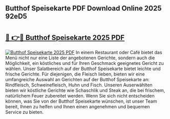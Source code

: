 ## Butthof Speisekarte PDF Download Online 2025 92eD5

# <h2><a href="http://gccutt3.nevu.top/?p=Butthof+Speisekarte">🔗 👉🔴 Butthof Speisekarte 2025 PDF</a></h2>

[![Butthof Speisekarte 2025 PDF](https://i.imgur.com/dBaPXMq.png)](http://gccutt3.nevu.top/?p=Butthof+Speisekarte)
In einem Restaurant oder Café bietet das Menü nicht nur eine Liste der angebotenen Gerichte, sondern auch die Möglichkeit, ein köstliches und für Ihren Geschmack geeignetes Gericht zu wählen. Unser Salatbereich auf der Butthof Speisekarte bietet leichte und frische Gerichte. Für diejenigen, die Fleisch lieben, bieten wir eine umfangreiche Auswahl an Gerichten auf der Butthof Speisekarte an: Rindfleisch, Schweinefleisch, Huhn und Fisch. Unseren Auserwählten bieten wir köstliche Gerichte wie Schaschlik und Steak an, die bei frischem, natürlichem Feuer zubereitet werden. Wenn Sie sich nicht entscheiden können, was Sie von der Butthof Speisekarte wünschen, ist unser Team bereit, Ihnen zu helfen und Ihnen einen angenehmen und bequemen Service zu bieten.
